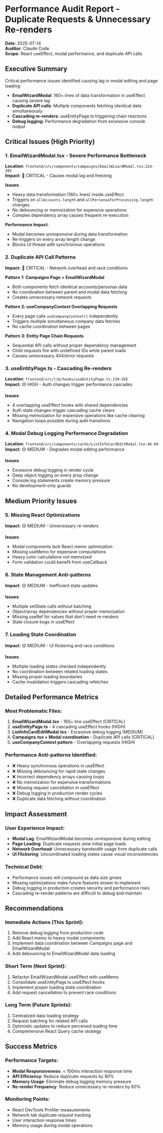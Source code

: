 # Performance Audit Report - Duplicate Requests & Unnecessary Re-renders

**Date**: 2025-07-14  
**Auditor**: Claude Code  
**Scope**: React useEffect, modal performance, and duplicate API calls  

## Executive Summary

Critical performance issues identified causing lag in modal editing and page loading:
- **EmailWizardModal**: 160+ lines of data transformation in useEffect causing severe lag
- **Duplicate API calls**: Multiple components fetching identical data simultaneously  
- **Cascading re-renders**: useEntityPage.ts triggering chain reactions
- **Debug logging**: Performance degradation from excessive console output

## Critical Issues (High Priority)

### 1. EmailWizardModal.tsx - Severe Performance Bottleneck
**Location**: `frontend/src/components/campaigns/EmailWizardModal.tsx:224-385`  
**Impact**: 🔴 CRITICAL - Causes modal lag and freezing

**Issues**:
- Heavy data transformation (160+ lines) inside useEffect
- Triggers on `allAccounts.length` and `allPersonasForProcessing.length` changes
- No debouncing or memoization for expensive operations
- Complex dependency array causes frequent re-execution

**Performance Impact**:
- Modal becomes unresponsive during data transformation
- Re-triggers on every array length change
- Blocks UI thread with synchronous operations

### 2. Duplicate API Call Patterns
**Impact**: 🔴 CRITICAL - Network overhead and race conditions

**Pattern 1: Campaigns Page + EmailWizardModal**
- Both components fetch identical accounts/personas data
- No coordination between parent and modal data fetching
- Creates unnecessary network requests

**Pattern 2: useCompanyContext Overlapping Requests**
- Every page calls `useCompanyContext()` independently
- Triggers multiple simultaneous company data fetches
- No cache coordination between pages

**Pattern 3: Entity Page Chain Requests**
- Sequential API calls without proper dependency management
- Child requests fire with undefined IDs while parent loads
- Causes unnecessary 404/error requests

### 3. useEntityPage.ts - Cascading Re-renders
**Location**: `frontend/src/lib/hooks/useEntityPage.ts:139-265`  
**Impact**: 🟡 HIGH - Auth changes trigger performance cascades

**Issues**:
- 4 overlapping useEffect hooks with shared dependencies
- Auth state changes trigger cascading cache clears
- Missing memoization for expensive operations like cache clearing
- Navigation loops possible during auth transitions

### 4. Modal Debug Logging Performance Degradation
**Location**: `frontend/src/components/cards/ListInfoCardEditModal.tsx:46-69`  
**Impact**: 🟡 MEDIUM - Degrades modal editing performance

**Issues**:
- Excessive debug logging in render cycle
- Deep object logging on every prop change
- Console.log statements create memory pressure
- No development-only guards

## Medium Priority Issues

### 5. Missing React Optimizations
**Impact**: 🟡 MEDIUM - Unnecessary re-renders

**Issues**:
- Modal components lack React.memo optimization
- Missing useMemo for expensive computations
- Heavy color calculations not memoized
- Form validation could benefit from useCallback

### 6. State Management Anti-patterns
**Impact**: 🟡 MEDIUM - Inefficient state updates

**Issues**:
- Multiple setState calls without batching
- Object/array dependencies without proper memoization
- Missing useRef for values that don't need re-renders
- Stale closure bugs in useEffect

### 7. Loading State Coordination
**Impact**: 🟡 MEDIUM - UI flickering and race conditions

**Issues**:
- Multiple loading states checked independently
- No coordination between related loading states
- Missing proper loading boundaries
- Cache invalidation triggers cascading refetches

## Detailed Performance Metrics

### Most Problematic Files:
1. **EmailWizardModal.tsx** - 160+ line useEffect (CRITICAL)
2. **useEntityPage.ts** - 4 cascading useEffect hooks (HIGH)
3. **ListInfoCardEditModal.tsx** - Excessive debug logging (MEDIUM)
4. **Campaigns.tsx + Modal coordination** - Duplicate API calls (CRITICAL)
5. **useCompanyContext pattern** - Overlapping requests (HIGH)

### Performance Anti-patterns Identified:
- ❌ Heavy synchronous operations in useEffect
- ❌ Missing debouncing for rapid state changes
- ❌ Incorrect dependency arrays causing loops
- ❌ No memoization for expensive transformations
- ❌ Missing request cancellation in useEffect
- ❌ Debug logging in production render cycles
- ❌ Duplicate data fetching without coordination

## Impact Assessment

### User Experience Impact:
- **Modal Lag**: EmailWizardModal becomes unresponsive during editing
- **Page Loading**: Duplicate requests slow initial page loads
- **Network Overhead**: Unnecessary bandwidth usage from duplicate calls
- **UI Flickering**: Uncoordinated loading states cause visual inconsistencies

### Technical Debt:
- Performance issues will compound as data size grows
- Missing optimizations make future features slower to implement
- Debug logging in production creates security and performance risks
- Cascading re-render patterns are difficult to debug and maintain

## Recommendations

### Immediate Actions (This Sprint):
1. Remove debug logging from production code
2. Add React.memo to heavy modal components
3. Implement data coordination between Campaigns page and EmailWizardModal
4. Add debouncing to EmailWizardModal data loading

### Short Term (Next Sprint):
1. Refactor EmailWizardModal useEffect with useMemo
2. Consolidate useEntityPage.ts useEffect hooks
3. Implement proper loading state coordination
4. Add request cancellation to prevent race conditions

### Long Term (Future Sprints):
1. Centralized data loading strategy
2. Request batching for related API calls
3. Optimistic updates to reduce perceived loading time
4. Comprehensive React Query cache strategy

## Success Metrics

### Performance Targets:
- **Modal Responsiveness**: < 100ms interaction response time
- **API Efficiency**: Reduce duplicate requests by 80%
- **Memory Usage**: Eliminate debug logging memory pressure
- **Re-render Frequency**: Reduce unnecessary re-renders by 60%

### Monitoring Points:
- React DevTools Profiler measurements
- Network tab duplicate request tracking
- User interaction response times
- Memory usage during modal operations